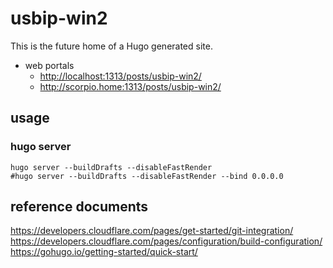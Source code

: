 
# usbip-win2

This is the future home of a Hugo generated site.

- web portals
  - <http://localhost:1313/posts/usbip-win2/>
  - <http://scorpio.home:1313/posts/usbip-win2/>

## usage

### hugo server

```shell
hugo server --buildDrafts --disableFastRender
#hugo server --buildDrafts --disableFastRender --bind 0.0.0.0
```

## reference documents

<https://developers.cloudflare.com/pages/get-started/git-integration/>
<https://developers.cloudflare.com/pages/configuration/build-configuration/>
<https://gohugo.io/getting-started/quick-start/>
